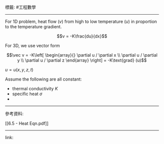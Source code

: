 標籤: #工程數學 

---

For 1D problem, heat flow ($v$) from high to low temperature ($u$) in proportion to the temperature gradient.

$$v = -K\frac{du}{dx}$$

For 3D, we use vector form

$$\vec v = -K\left[
	\begin{array}{}
		\partial u / \partial x \\
		\partial u / \partial y \\
		\partial u / \partial z
	\end{array}
\right] = -K\text{grad} (u)$$

$u = u(x, y, z, t)$

Assume the following are all constant:
- thermal conductivity $K$
- specific heat $\sigma$
- 

---

參考資料:

[[6.5 - Heat Eqn.pdf]]

---

link:

